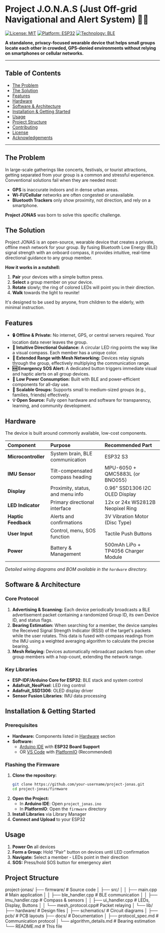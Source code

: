 # Project J.O.N.A.S (Just Off-grid Navigational and Alert System) 🧭✨

[![License: MIT](https://img.shields.io/badge/License-MIT-yellow.svg)](https://opensource.org/licenses/MIT)
[![Platform: ESP32](https://img.shields.io/badge/Platform-ESP32--IDF-green)](https://www.espressif.com/en/products/socs/esp32)
[![Technology: BLE](https://img.shields.io/badge/Technology-Bluetooth%20Low%20Energy-blue)](https://www.bluetooth.com/)

**A standalone, privacy-focused wearable device that helps small groups locate each other in crowded, GPS-denied environments without relying on smartphones or cellular networks.**

---

## Table of Contents

- [The Problem](#the-problem)
- [The Solution](#the-solution)
- [Features](#features)
- [Hardware](#hardware)
- [Software & Architecture](#software--architecture)
- [Installation & Getting Started](#installation--getting-started)
- [Usage](#usage)
- [Project Structure](#project-structure)
- [Contributing](#contributing)
- [License](#license)
- [Acknowledgements](#acknowledgements)

---

## The Problem

In large-scale gatherings like concerts, festivals, or tourist attractions, getting separated from your group is a common and stressful experience. Conventional solutions fail when they are needed most:
- **GPS** is inaccurate indoors and in dense urban areas.
- **Wi-Fi/Cellular** networks are often congested or unavailable.
- **Bluetooth Trackers** only show proximity, not direction, and rely on a smartphone.

**Project JONAS** was born to solve this specific challenge.

## The Solution

Project JONAS is an open-source, wearable device that creates a private, offline mesh network for your group. By fusing Bluetooth Low Energy (BLE) signal strength with an onboard compass, it provides intuitive, real-time directional guidance to any group member.

**How it works in a nutshell:**
1.  **Pair** your devices with a simple button press.
2.  **Select** a group member on your device.
3.  **Rotate** slowly; the ring of colored LEDs will point you in their direction.
4.  **Walk** towards the light to reunite!

It's designed to be used by anyone, from children to the elderly, with minimal instruction.

## Features

- **🔒 Offline & Private:** No internet, GPS, or central servers required. Your location data never leaves the group.
- **🧭 Intuitive Directional Guidance:** A circular LED ring points the way like a visual compass. Each member has a unique color.
- **📡 Extended Range with Mesh Networking:** Devices relay signals through the group, effectively multiplying the communication range.
- **🆘 Emergency SOS Alert:** A dedicated button triggers immediate visual and haptic alerts on all group devices.
- **🔋 Low Power Consumption:** Built with BLE and power-efficient components for all-day use.
- **👥 Scalable Groups:** Supports small to medium-sized groups (e.g., families, friends) effectively.
- **💡 Open Source:** Fully open hardware and software for transparency, learning, and community development.

## Hardware

The device is built around commonly available, low-cost components.

| Component | Purpose | Recommended Part |
| :--- | :--- | :--- |
| **Microcontroller** | System brain, BLE communication | ESP32 S3 |
| **IMU Sensor** | Tilt-compensated compass heading | MPU-6050 + QMC5883L (or BNO055) |
| **Display** | Proximity, status, and menu info | 0.96" SSD1306 I2C OLED Display |
| **LED Indicator** | Primary directional interface | 12x or 24x WS2812B Neopixel Ring |
| **Haptic Feedback** | Alerts and confirmations | 3V Vibration Motor (Disc Type) |
| **User Input** | Control, menu, SOS function | Tactile Push Buttons |
| **Power** | Battery & Management | 500mAh LiPo + TP4056 Charger Module |

*Detailed wiring diagrams and BOM available in the `hardware` directory.*

## Software & Architecture

### Core Protocol
1.  **Advertising & Scanning:** Each device periodically broadcasts a BLE advertisement packet containing a randomized Group ID, its own Device ID, and status flags.
2.  **Bearing Estimation:** When searching for a member, the device samples the Received Signal Strength Indicator (RSSI) of the target's packets while the user rotates. This data is fused with compass readings from the IMU using a weighted averaging algorithm to calculate the precise bearing.
3.  **Mesh Relaying:** Devices automatically rebroadcast packets from other group members with a hop-count, extending the network range.

### Key Libraries
- **ESP-IDF/Arduino Core for ESP32**: BLE stack and system control
- **Adafruit_NeoPixel**: LED ring control
- **Adafruit_SSD1306**: OLED display driver
- **Sensor Fusion Libraries**: IMU data processing

## Installation & Getting Started

### Prerequisites
- **Hardware:** Components listed in [Hardware](#hardware) section
- **Software:**
    - [Arduino IDE](https://www.arduino.cc/en/software) with **ESP32 Board Support**
    - OR [VS Code](https://code.visualstudio.com/) with [PlatformIO](https://platformio.org/) (Recommended)

### Flashing the Firmware
1.  **Clone the repository:**
    ```bash
    git clone https://github.com/your-username/project-jonas.git
    cd project-jonas/firmware
    ```
2.  **Open the Project:**
    - In **Arduino IDE**: Open `project_jonas.ino`
    - In **PlatformIO**: Open the `firmware` directory
3.  **Install Libraries** via Library Manager
4.  **Connect and Upload** to your ESP32

## Usage

1.  **Power On** all devices
2.  **Form a Group:** Hold "Pair" button on devices until LED confirmation
3.  **Navigate:** Select a member - LEDs point in their direction
4.  **SOS:** Press/hold SOS button for emergency alert

## Project Structure
project-jonas/
├── firmware/ # Source code
│ ├── src/
│ │ ├── main.cpp # Main application
│ │ ├── ble_handler.cpp # BLE communication
│ │ ├── imu_handler.cpp # Compass & sensors
│ │ ├── ui_handler.cpp # LEDs, Display, Buttons
│ │ └── mesh_protocol.cpp# Packet relaying
│ └── lib/
├── hardware/ # Design files
│ ├── schematics/ # Circuit diagrams
│ ├── pcb/ # PCB layouts
├── docs/ # Documentation
│ ├── protocol_spec.md # Communication protocol
│ └── algorithm_details.md # Bearing estimation
└── README.md # This file
